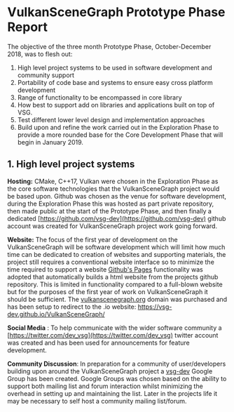 # VulkanSceneGraph Prototype Phase Report

The objective of the three month Prototype Phase, October-December 2018, was to flesh out:

1. High level project systems to be used in software development and community support
2. Portability of code base and systems to ensure easy cross platform development
3. Range of functionality to be encompassed in core library
4. How best to support add on libraries and applications built on top of VSG.
5. Test different lower level design and implementation approaches
6. Build upon and refine the work carried out in the Exploration Phase to provide a more rounded base for the Core Development Phase that will begin in January 2019.

## 1. High level project systems
**Hosting:** CMake, C++17, Vulkan were chosen in the Exploration Phase as the core software technologies that the VulkanSceneGraph project would be based upon. Github was chosen as the venue for software development, during the Exploration Phase this was hosted as part private repository, then made public at the start of the Prototype Phase, and then finally a dedicated [https://github.com/vsg-dev](https://github.com/vsg-dev) github account was created for VulkanSceneGraph project work going forward.

**Website:** The focus of the first year of development on the VulkanSceneGraph will be software development which will limit how much time can be dedicated to creation of websites and supporting materials, the project still requires a conventional website interface so to minimize the time required to support a website [Github's Pages](https://help.github.com/articles/what-is-github-pages/) functionality was adopted that automatically builds a html website from the projects github repository.  This is limited in functionality compared to a full-blown website but for the purposes of the first year of work on VulkanSceneGraph it should be sufficient. The [vulkanscenegraph.org](http://www.vulkanscenegraph.org) domain was purchased and has been setup to redirect to the .io website: https://vsg-dev.github.io/VulkanSceneGraph/

**Social Media** : To help communicate with the wider software community a [https://twitter.com/dev_vsg](https://twitter.com/dev_vsg) twitter account was created and has been used for announcements for feature development.

**Community Discussion**: In preparation for a community of user/developers building upon around the VulkanSceneGraph project a [vsg-dev](https://groups.google.com/forum/#!forum/vsg-users) Google Group has been created.  Google Groups was chosen based on the ability to support both mailing list and forum interaction whilst minimizing the overhead in setting up and maintaining the list.  Later in the projects life it may be necessary to self host a community mailing list/forum.

